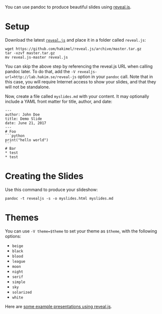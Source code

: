 You can use pandoc to produce beautiful slides using [reveal.js](http://lab.hakim.se/reveal-js/).

# Setup

Download the latest [`reveal.js`](https://github.com/hakimel/reveal.js/archive/master.zip) and place it in a folder called `reveal.js`:

    wget https://github.com/hakimel/reveal.js/archive/master.tar.gz
    tar -xzvf master.tar.gz
    mv reveal.js-master reveal.js

You can skip the above step by referencing the reveal.js URL when calling pandoc later. To do that, add the `-V revealjs-url=http://lab.hakim.se/reveal-js` option in your `pandoc` call. Note that in this case, you will require Internet access to show your slides, and that they will not be standalone.

Now, create a file called `myslides.md` with your content. It may optionally include a YAML front matter for title, author, and date:

    ---
    author: John Doe
    title: Demo Slide
    date: June 21, 2017
    ---
    # Foo
    ```python
    print("hello world")
    ```
    # Bar
    * test
    * test

# Creating the Slides

Use this command to produce your slideshow:

    pandoc -t revealjs -s -o myslides.html myslides.md

# Themes

You can use `-V theme=$theme` to set your theme as `$theme`, with the following options:

- `beige`
- `black`
- `blood`
- `league`
- `moon`
- `night`
- `serif`
- `simple`
- `sky`
- `solarized`
- `white`

Here are [some example presentations using reveal.js](https://github.com/hakimel/reveal.js/wiki/Example-Presentations).